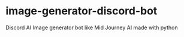 # image-generator-discord-bot
Discord AI Image generator bot like Mid Journey  AI made with python 
